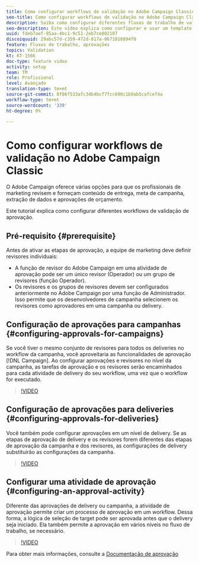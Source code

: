 ```yaml
---
title: Como configurar workflows de validação no Adobe Campaign Classic
seo-title: Como configurar workflows de validação no Adobe Campaign Classic
description: Saiba como configurar diferentes fluxos de trabalho de validação de aprovação.
seo-description: Este vídeo explica como configurar e usar um template do delivery no ACCAadobe Campaign oferece várias opções para que os profissionais de marketing revisem e forneçam conteúdo do delivery, direcionamento da campanha, extração de dados e aprovações de orçamento. Este tutorial explica como configurar diferentes workflows de validação de aprovação.
uuid: fdeb7aef-95aa-4bc1-9c51-2eb7ce802107
discoiquuid: 29abc57d-c359-472d-817a-0671818894f0
feature: Fluxos de trabalho, aprovações
topics: Validation
kt: KT-1566
doc-type: feature video
activity: setup
team: TM
role: Profissional
level: Avançado
translation-type: tm+mt
source-git-commit: 8f06f533afc34b4bcf7fcc690c1b9ab5cafcef4a
workflow-type: tm+mt
source-wordcount: '339'
ht-degree: 0%

---
```



# Como configurar workflows de validação no Adobe Campaign Classic

O Adobe Campaign oferece várias opções para que os profissionais de marketing revisem e forneçam conteúdo de entrega, meta de campanha, extração de dados e aprovações de orçamento.

Este tutorial explica como configurar diferentes workflows de validação de aprovação.

## Pré-requisito {#prerequisite}

Antes de ativar as etapas de aprovação, a equipe de marketing deve definir revisores individuais:

* A função de revisor do Adobe Campaign em uma atividade de aprovação pode ser um único revisor (Operador) ou um grupo de revisores (função Operador).
* Os revisores e os grupos de revisores devem ser configurados anteriormente no Adobe Campaign por uma função de Administrador. Isso permite que os desenvolvedores de campanha selecionem os revisores como aprovadores em uma campanha ou delivery.

## Configuração de aprovações para campanhas {#configuring-approvals-for-campaigns}

Se você tiver o mesmo conjunto de revisores para todos os deliveries no workflow da campanha, você aproveitaria as funcionalidades de aprovação [!DNL Campaign]. Ao configurar aprovações e revisores no nível da campanha, as tarefas de aprovação e os revisores serão encaminhados para cada atividade de delivery do seu workflow, uma vez que o workflow for executado.

>[!VIDEO](https://video.tv.adobe.com/v/25175?quality=12)

## Configuração de aprovações para deliveries {#configuring-approvals-for-deliveries}

Você também pode configurar aprovações em um nível de delivery. Se as etapas de aprovação de delivery e os revisores forem diferentes das etapas de aprovação da campanha e dos revisores, as configurações de delivery substituirão as configurações da campanha.

>[!VIDEO](https://video.tv.adobe.com/v/25176?quality=12)

## Configurar uma atividade de aprovação {#configuring-an-approval-activity}

Diferente das aprovações de delivery ou campanha, a atividade de aprovação permite criar um processo de aprovação em um workflow. Dessa forma, a lógica de seleção de target pode ser aprovada antes que o delivery seja iniciado. Ela também permite a aprovação em vários níveis no fluxo de trabalho, se necessário.

>[!VIDEO](https://video.tv.adobe.com/v/25174?quality=12)

Para obter mais informações, consulte a [Documentação de aprovação](https://docs.adobe.com/help/en/campaign-classic/using/automating-with-workflows/flow-control-activities/approval.html)
